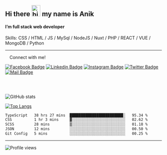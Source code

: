 ## Hi there <img src="https://user-images.githubusercontent.com/1303154/88677602-1635ba80-d120-11ea-84d8-d263ba5fc3c0.gif" width="28px" height="36" alt="hi"> my name is Anik

#### I’m full stack web developer

Skills:  CSS / HTML / JS / MySql / NodeJS / Nuxt / PHP / REACT / VUE / MongoDB / Python


---

&emsp;Connect with me!

<a href="https://www.facebook.com/anik.aritro" target="_blank">![Facebook Badge](https://img.shields.io/badge/Facebook-1877F2?style=for-the-badge&logo=facebook&logoColor=white)</a> [![Linkedin Badge](https://img.shields.io/badge/LinkedIn-0077B5?style=for-the-badge&logo=linkedin&logoColor=white)](https://www.linkedin.com/in/anik-hossain-dev) [![Instagram Badge](https://img.shields.io/badge/Instagram-E4405F?style=for-the-badge&logo=instagram&logoColor=white)](https://www.instagram.com/aritro.anik) [![Twitter Badge](https://img.shields.io/badge/Twitter-1DA1F2?style=for-the-badge&logo=twitter&logoColor=white)](https://twitter.com/AritroAnik) [![Mail Badge](https://img.shields.io/badge/Gmail-D14836?style=for-the-badge&logo=gmail&logoColor=white)](mailto:anik.wdev@gmail.com)

</br>
</br>


![GitHub stats](https://github-readme-stats.vercel.app/api?username=anik-hossain&show_icons=true&theme=monokai)

[![Top Langs](https://github-readme-stats.vercel.app/api/top-langs/?username=anik-hossain&layout=compact&theme=monokai)](https://github.com/anik-hossain)

<!--START_SECTION:waka-->

```txt
TypeScript   38 hrs 27 mins  ████████████████████████░   95.34 %
CSS          1 hr 3 mins     ▓░░░░░░░░░░░░░░░░░░░░░░░░   02.62 %
SCSS         28 mins         ▒░░░░░░░░░░░░░░░░░░░░░░░░   01.18 %
JSON         12 mins         ░░░░░░░░░░░░░░░░░░░░░░░░░   00.50 %
Git Config   5 mins          ░░░░░░░░░░░░░░░░░░░░░░░░░   00.25 %
```

<!--END_SECTION:waka-->
---

![Profile views](https://gpvc.arturio.dev/anik-hossain)  
